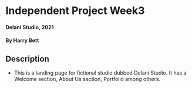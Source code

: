 # Independent Project Week3
#### Delani Studio, 2021  
#### By Harry Bett
## Description
* This is a landing page for fictional studio dubbed Delani Studio. It has a Welcome section, About Us section, Portfolio among others.
